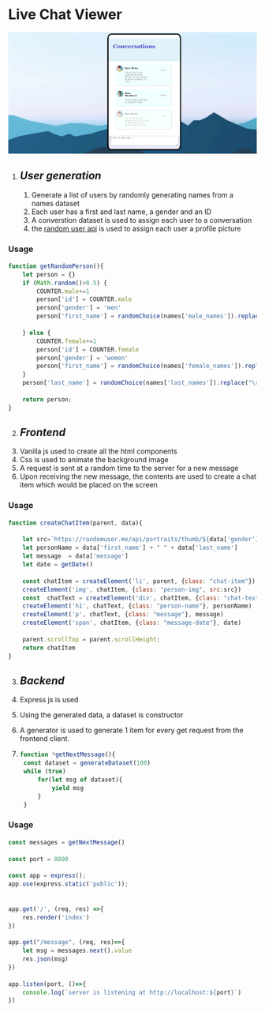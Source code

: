 # Live Chat Viewer


![Live Chat Viewer](https://github.com/luowensheng/Javascript-Live-Chat-Viewer-with-random-user-conversation-generation/blob/master/outputs/screen2.PNG)

1. ## *User generation*
    1. Generate a list of users by randomly generating names from a names dataset
    2. Each user has a first and last name, a gender and an ID 
    3. A converstion dataset is used to assign each user to a conversation
    4. the  [random user api](https://randomuser.me/api) is used to assign each user a profile picture

### Usage
```javascript
function getRandomPerson(){
    let person = {}
    if (Math.random()>0.5) {
        COUNTER.male+=1
        person['id'] = COUNTER.male
        person['gender'] = 'men'
        person['first_name'] = randomChoice(names['male_names']).replace("\r", "")

    } else {
        COUNTER.female+=1
        person['id'] = COUNTER.female
        person['gender'] = 'women'
        person['first_name'] = randomChoice(names['female_names']).replace("\r", "")       
    }
    person['last_name'] = randomChoice(names['last_names']).replace("\r", "")

    return person;
}
```

2. ## *Frontend*
1. Vanilla js used to create all the html components
1. Css is used to animate the background image
1. A request is sent at a random time to the server for a new message
1. Upon receiving the new message, the contents are used to create a chat item which would be placed on the screen
### Usage
```javascript
function createChatItem(parent, data){

    let src=`https://randomuser.me/api/portraits/thumb/${data['gender']}/${data['id']}.jpg`
    let personName = data['first_name'] + " " + data['last_name']
    let message  = data['message']
    let date = getDate()

    const chatItem = createElement('li', parent, {class: "chat-item"})
    createElement('img', chatItem, {class: "person-img", src:src})
    const  chatText = createElement('div', chatItem, {class: "chat-text"})
    createElement('h1', chatText, {class: "person-name"}, personName)
    createElement('p', chatText, {class: "message"}, message)
    createElement('span', chatItem, {class: "message-date"}, date)

    parent.scrollTop = parent.scrollHeight;
    return chatItem
}
```

3. ## *Backend*

1. Express js is used
1. Using the generated data, a dataset is constructor
1. A generator is used to generate 1 item for every get request from the frontend client.
2. 
   ``` javascript
   function *getNextMessage(){
    const dataset = generateDataset(100)
    while (true)
        for(let msg of dataset){
            yield msg
        }
    }
   ```

### Usage

``` javascript
const messages = getNextMessage()

const port = 8090

const app = express();
app.use(express.static('public'));


app.get('/', (req, res) =>{
    res.render('index')
})

app.get("/message", (req, res)=>{
    let msg = messages.next().value
    res.json(msg)
})

app.listen(port, ()=>{
    console.log(`server is listening at http://localhost:${port}`)
})
```